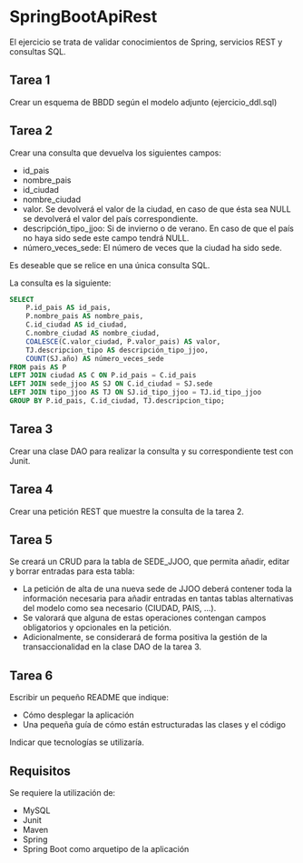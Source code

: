 # SpringBootApiRest
El ejercicio se trata de validar conocimientos de Spring, servicios REST y consultas SQL.

## Tarea 1

Crear un esquema de BBDD según el modelo adjunto (ejercicio_ddl.sql)

## Tarea 2

Crear una consulta que devuelva los siguientes campos:

* id_pais
* nombre_pais
* id_ciudad
* nombre_ciudad
* valor. Se devolverá el valor de la ciudad, en caso de que ésta sea NULL
  se devolverá el valor del país correspondiente.
* descripción_tipo_jjoo: Si de invierno o de verano.
  En caso de que el país no haya sido sede este campo tendrá NULL.
* número_veces_sede: El número de veces que la ciudad ha sido sede.

Es deseable que se relice en una única consulta SQL.

La consulta es la siguiente:

```sql
SELECT
    P.id_pais AS id_pais,
    P.nombre_pais AS nombre_pais,
    C.id_ciudad AS id_ciudad,
    C.nombre_ciudad AS nombre_ciudad,
    COALESCE(C.valor_ciudad, P.valor_pais) AS valor,
    TJ.descripcion_tipo AS descripción_tipo_jjoo,
    COUNT(SJ.año) AS número_veces_sede
FROM pais AS P
LEFT JOIN ciudad AS C ON P.id_pais = C.id_pais
LEFT JOIN sede_jjoo AS SJ ON C.id_ciudad = SJ.sede
LEFT JOIN tipo_jjoo AS TJ ON SJ.id_tipo_jjoo = TJ.id_tipo_jjoo
GROUP BY P.id_pais, C.id_ciudad, TJ.descripcion_tipo;
```

## Tarea 3

Crear una clase DAO para realizar la consulta y su correspondiente test
con Junit.


## Tarea 4

Crear una petición REST que muestre la consulta de la tarea 2.


## Tarea 5

Se creará un CRUD para la tabla de SEDE_JJOO, que permita añadir, editar y borrar entradas para esta tabla:

- La petición de alta de una nueva sede de JJOO deberá contener toda la información necesaria para añadir
  entradas en tantas tablas alternativas del modelo como sea necesario (CIUDAD, PAIS, ...).
- Se valorará que alguna de estas operaciones contengan campos obligatorios y opcionales en la petición.
- Adicionalmente, se considerará de forma positiva la gestión de la transaccionalidad en la clase DAO de la tarea 3.

## Tarea 6

Escribir un pequeño README que indique:
- Cómo desplegar la aplicación
- Una pequeña guía de cómo están estructuradas las clases y el código

Indicar que tecnologías se utilizaría.


## Requisitos
Se requiere la utilización de:
- MySQL
- Junit
- Maven
- Spring
- Spring Boot como arquetipo de la aplicación